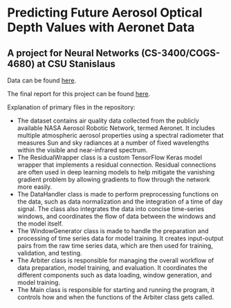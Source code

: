 # Predicting Future Aerosol Optical Depth Values with Aeronet Data
## A project for Neural Networks (CS-3400/COGS-4680) at CSU Stanislaus

Data can be found [here](https://aeronet.gsfc.nasa.gov/cgi-bin/webtool_aod_v3).

The final report for this project can be found [here](https://github.com/CastilloAnthony/Neural_Nets/blob/main/Neural%20Nets%20Final%20Project%20Report.pdf).

Explanation of primary files in the repository:
- The dataset contains air quality data collected from the publicly available NASA Aerosol Robotic Network, termed Aeronet. It includes multiple atmospheric aerosol properties using a spectral radiometer that measures Sun and sky radiances at a number of fixed wavelengths within the visible and near-infrared spectrum. 
- The ResidualWrapper class is a custom TensorFlow Keras model wrapper that implements a residual connection. Residual connections are often used in deep learning models to help mitigate the vanishing gradient problem by allowing gradients to flow through the network more easily.
- The DataHandler class is made to perform preprocessing functions on the data, such as data normalization and the integration of a time of day signal. The class also integrates the data into concise time-series windows, and coordinates the flow of data between the windows and the model itself.
- The WindowGenerator class is made to handle the preparation and processing of time series data for model training. It creates input-output pairs from the raw time series data, which are then used for training, validation, and testing.
- The Arbiter class is responsible for managing the overall workflow of data preparation, model training, and evaluation. It coordinates the different components such as data loading, window generation, and model training.
- The Main class is responsible for starting and running the program, it controls how and when the functions of the Arbiter class gets called.
